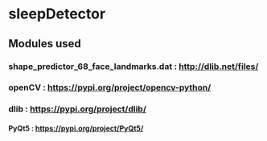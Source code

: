 # sleepDetector
## Modules used
### shape_predictor_68_face_landmarks.dat : http://dlib.net/files/
### openCV : https://pypi.org/project/opencv-python/
### dlib : https://pypi.org/project/dlib/
#### PyQt5 : https://pypi.org/project/PyQt5/
